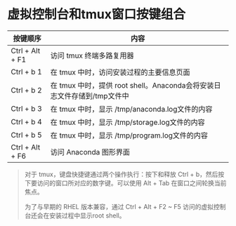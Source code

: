 # 虚拟控制台和tmux窗口按键组合

| 按键顺序        | 内容                                                         |
| --------------- | ------------------------------------------------------------ |
| Ctrl + Alt + F1 | 访问 tmux 终端多路复用器                                     |
| Ctrl + b 1      | 在 tmux 中时，访问安装过程的主要信息页面                     |
| Ctrl + b 2      | 在 tmux 中时，提供 root shell。Anaconda会将安装日志文件存储到/tmp文件中 |
| Ctrl + b 3      | 在 tmux 中时，显示 /tmp/anaconda.log文件的内容               |
| Ctrl + b 4      | 在 tmux 中时，显示 /tmp/storage.log文件的内容                |
| Ctrl + b 5      | 在 tmux 中时，显示 /tmp/program.log文件的内容                |
| Ctrl + Alt + F6 | 访问 Anaconda 图形界面                                       |

> 对于 tmux，键盘快捷键通过两个操作执行：按下和释放 Ctrl + b，然后按下要访问的窗口所对应的数字键。可以使用 Alt + Tab 在窗口之间轮换当前焦点。
>
> 为了与早期的 RHEL 版本兼容，通过 Ctrl + Alt + F2 ~ F5 访问的虚拟控制台还会在安装过程中显示root shell。

